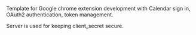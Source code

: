 Template for Google chrome extension development with Calendar sign in, OAuth2 authentication, token management. 

Server is used for keeping client_secret secure.